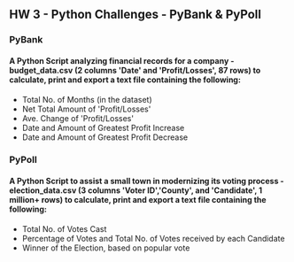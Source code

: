 ## HW 3 - Python Challenges - PyBank & PyPoll

### PyBank

#### A Python Script analyzing financial records for a company - budget_data.csv (2 columns 'Date' and 'Profit/Losses', 87 rows) to calculate, print and export a text file containing the following: 

* Total No. of Months (in the dataset)
* Net Total Amount of 'Profit/Losses'
* Ave. Change of 'Profit/Losses'
* Date and Amount of Greatest Profit Increase
* Date and Amount of Greatest Profit Decrease

### PyPoll

#### A Python Script to assist a small town in modernizing its voting process - election_data.csv (3 columns 'Voter ID','County', and 'Candidate', 1 million+ rows) to calculate, print and export a text file containing the following: 

* Total No. of Votes Cast
* Percentage of Votes and Total No. of Votes received by each Candidate
* Winner of the Election, based on popular vote